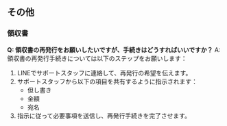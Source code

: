 ## その他
### 領収書

**Q: 領収書の再発行をお願いしたいですが、手続きはどうすればいいですか？**
A: 領収書の再発行手続きについては以下のステップをお願いします：
1. LINEでサポートスタッフに連絡して、再発行の希望を伝えます。
2. サポートスタッフから以下の項目を共有するように指示されます：
   - 但し書き
   - 金額
   - 宛名
3. 指示に従って必要事項を送信し、再発行手続きを完了させます。
